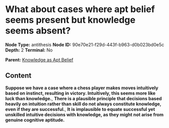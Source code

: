 # What about cases where apt belief seems present but knowledge seems absent?

**Node Type:** antithesis
**Node ID:** 90e70e21-f29d-443f-b963-d0b023bd0e5c
**Depth:** 2
**Terminal:** No

**Parent:** [Knowledge as Apt Belief](knowledge-as-apt-belief.md)

## Content

**Suppose we have a case where a chess player makes moves intuitively based on instinct, resulting in victory. Intuitively, this seems more like luck than knowledge.**, **There is a plausible principle that decisions based heavily on intuition rather than skill do not always constitute knowledge, even if they are successful.**, **It is implausible to equate successful yet unskilled intuitive decisions with knowledge, as they might not arise from genuine cognitive aptitude.**
